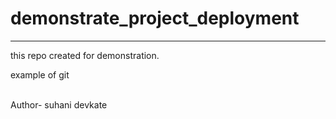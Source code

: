 # demonstrate_project_deployment
<hr>
this repo created for demonstration.
<p> example of git</p>
<br>
Author- suhani devkate
